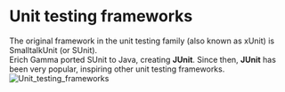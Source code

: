 # Unit testing frameworks
The original framework in the unit testing family (also known as xUnit) is SmalltalkUnit (or SUnit).<br>
Erich Gamma ported SUnit to Java, creating **JUnit**. Since then, **JUnit** has been very popular, inspiring other unit testing frameworks.<br>
![Unit_testing_frameworks](https://github.com/danielurra/Unit_testing_frameworks/assets/51704179/d596eb5f-4bb7-4686-b61c-9cdba9670dac)

